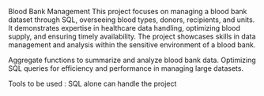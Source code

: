 Blood Bank Management
This project focuses on managing a blood bank dataset through SQL, overseeing blood types, donors, recipients, and units. It demonstrates expertise in healthcare data handling, optimizing blood supply, and ensuring timely availability. The project showcases skills in data management and analysis within the sensitive environment of a blood bank.

Aggregate functions to summarize and analyze blood bank data.
Optimizing SQL queries for efficiency and performance in managing large datasets.

Tools to be used :
SQL alone can handle the project
